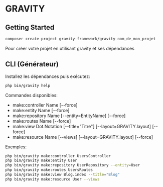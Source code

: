 # GRAVITY
## Getting Started
```bash
composer create-project gravity-framework/gravity nom_de_mon_projet
```
Pour créer votre projet en utilisant gravity et ses dépendances

## CLI (Générateur)

Installez les dépendances puis exécutez:

```bash
php bin/gravity help
```

Commandes disponibles:

- make:controller Name [--force]
- make:entity Name [--force]
- make:repository Name [--entity=EntityName] [--force]
- make:routes Name [--force]
- make:view Dot.Notation [--title="Titre"] [--layout=GRAVITY.layout] [--force]
- make:resource Name [--views] [--layout=GRAVITY.layout] [--force]

Exemples:

```bash
php bin/gravity make:controller UsersController
php bin/gravity make:entity User
php bin/gravity make:repository UserRepository --entity=User
php bin/gravity make:routes UsersRoutes
php bin/gravity make:view Blog.index --title="Blog"
php bin/gravity make:resource User --views
```
